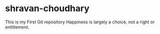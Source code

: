 # shravan-choudhary
This is my First Git repository
Happiness is largely a choice, not a right or entitlement.
